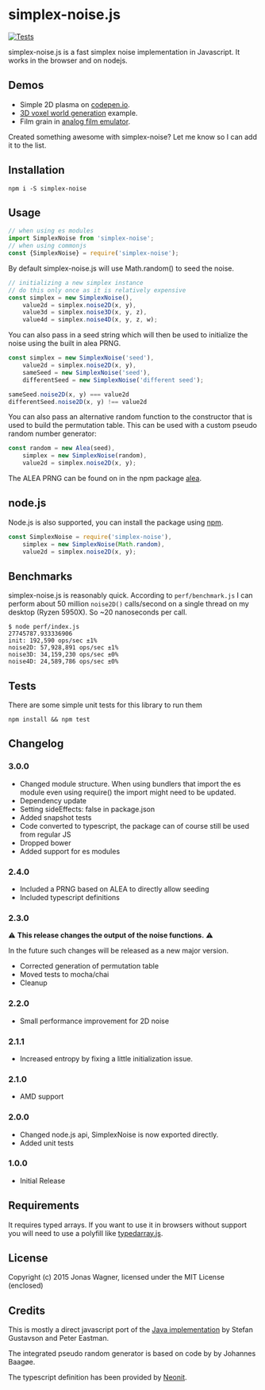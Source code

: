 # simplex-noise.js
[![Tests](https://github.com/jwagner/simplex-noise.js/actions/workflows/tests.yml/badge.svg)](https://github.com/jwagner/simplex-noise.js/actions/workflows/tests.yml)

simplex-noise.js is a fast simplex noise implementation in Javascript. It works in the browser and on nodejs.

## Demos

- Simple 2D plasma on [codepen.io](http://codepen.io/jwagner/pen/BNmpdm/?editors=001).
- [3D voxel world generation](http://29a.ch/sandbox/2012/voxelworld/) example.
- Film grain in [analog film emulator](http://29a.ch/film-emulator/).

Created something awesome with simplex-noise? Let me know so I can add it to the list.

## Installation

```npm i -S simplex-noise```

## Usage

```javascript
// when using es modules
import SimplexNoise from 'simplex-noise';
// when using commonjs
const {SimplexNoise} = require('simplex-noise');
```

By default simplex-noise.js will use Math.random() to seed the noise.
```javascript
// initializing a new simplex instance
// do this only once as it is relatively expensive
const simplex = new SimplexNoise(),
    value2d = simplex.noise2D(x, y),
    value3d = simplex.noise3D(x, y, z),
    value4d = simplex.noise4D(x, y, z, w);
```

You can also pass in a seed string which will then be used to initialize
the noise using the built in alea PRNG.
```javascript
const simplex = new SimplexNoise('seed'),
    value2d = simplex.noise2D(x, y),
    sameSeed = new SimplexNoise('seed'),
    differentSeed = new SimplexNoise('different seed');

sameSeed.noise2D(x, y) === value2d
differentSeed.noise2D(x, y) !== value2d
```

You can also pass an alternative random function to the constructor that is
used to build the permutation table.
This can be used with a custom pseudo random number generator:

```javascript
const random = new Alea(seed),
    simplex = new SimplexNoise(random),
    value2d = simplex.noise2D(x, y);
```

The ALEA PRNG can be found on in the npm package [alea](https://npmjs.org/package/alea).

## node.js

Node.js is also supported, you can install the package using [npm](https://npmjs.org/package/simplex-noise).

```javascript
const SimplexNoise = require('simplex-noise'),
    simplex = new SimplexNoise(Math.random),
    value2d = simplex.noise2D(x, y);
```

## Benchmarks

simplex-noise.js is reasonably quick.
According to `perf/benchmark.js` I can perform about 50 million `noise2D()` calls/second on a single thread on my desktop (Ryzen 5950X).
So ~20 nanoseconds per call.

```
$ node perf/index.js
27745787.933336906
init: 192,590 ops/sec ±1%
noise2D: 57,928,891 ops/sec ±1%
noise3D: 34,159,230 ops/sec ±0%
noise4D: 24,589,786 ops/sec ±0%
```

## Tests

There are some simple unit tests for this library to run them
```shell
npm install && npm test
```

## Changelog

### 3.0.0
- Changed module structure. When using bundlers that import the es module even using require() the import might need to be updated.
- Dependency update
- Setting sideEffects: false in package.json
- Added snapshot tests
- Code converted to typescript, the package can of course still be used from regular JS
- Dropped bower
- Added support for es modules

### 2.4.0
- Included a PRNG based on ALEA to directly allow seeding
- Included typescript definitions

### 2.3.0

:warning: **This release changes the output of the noise functions.** :warning:

In the future such changes will be released as a new major version.

- Corrected generation of permutation table
- Moved tests to mocha/chai
- Cleanup

### 2.2.0
- Small performance improvement for 2D noise

### 2.1.1
- Increased entropy by fixing a little initialization issue.

### 2.1.0
- AMD support

### 2.0.0
- Changed node.js api, SimplexNoise is now exported directly.
- Added unit tests

### 1.0.0
- Initial Release


## Requirements

It requires typed arrays. If you want to use it in browsers without support
you will need to use a polyfill like [typedarray.js](http://www.calormen.com/polyfill/typedarray.js).


## License
Copyright (c) 2015 Jonas Wagner, licensed under the MIT License (enclosed)

## Credits
This is mostly a direct javascript port of the [Java implementation](http://webstaff.itn.liu.se/~stegu/simplexnoise/SimplexNoise.java)
by Stefan Gustavson and Peter Eastman.

The integrated pseudo random generator is based on code by by Johannes Baagøe.

The typescript definition has been provided by [Neonit](https://github.com/Neonit).
